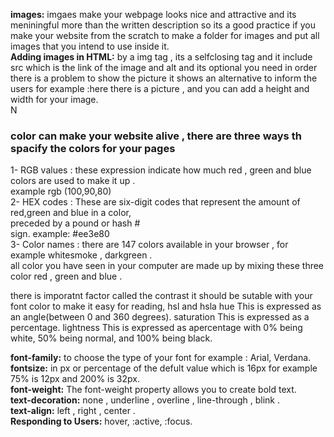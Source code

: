 **images:** imgaes make your webpage looks nice and attractive and its meniningful more than the written description 
so its a good practice if you make your website from the scratch to make a folder for images and put all images that you 
intend to use inside it.<br>
**Adding images in HTML:** by a img tag , its a selfclosing tag and it include src which is the link of the image 
and alt and its optional you need in order there is a problem to show the picture it shows an alternative to inform the users
for example :here there is a picture , and you can add a height and width for your image.<br>N

### color can make your website alive , there are three ways th spacify the colors for your pages 
1- RGB values : these expression indicate how much red , green and blue colors are used to make it up .<br>
example rgb (100,90,80)<br>
2- HEX codes : These are six-digit codes that represent the amount of red,green and blue in a color,<br>
preceded by a pound or hash #<br>
sign.  example: #ee3e80<br>
3- Color names : there are 147 colors available in your browser , for example whitesmoke , darkgreen .<br>
all color you have seen in your computer are made up by mixing these three color red , green and blue .<br>

there is imporatnt factor called the contrast it should be sutable with your font color to make it easy for reading,
hsl and hsla 
hue This is expressed as an angle(between 0 and 360 degrees).
saturation This is expressed as a percentage.
lightness This is expressed as apercentage with 0% being white,
50% being normal, and 100% being black.

**font-family:** to choose the type of your font for example : Arial, Verdana.<br>
**fontsize:** in px or percentage of the defult value which is 16px for example 75% is 12px and 200% is 32px.<br>
**font-weight:** The font-weight property allows you to create bold text.<br>
**text-decoration:** none , underline , overline , line-through , blink .<br>
**text-align:** left , right , center .<br>
**Responding to Users:** hover, :active, :focus.<br>